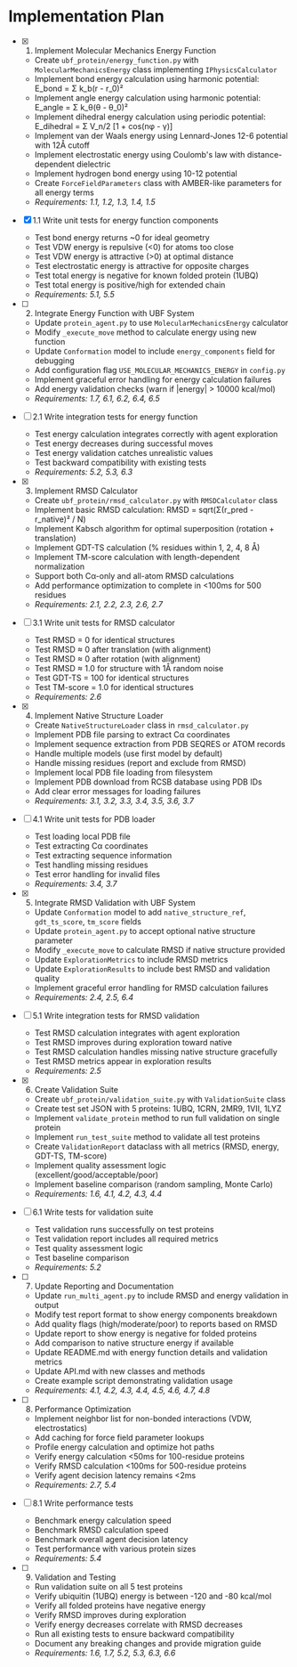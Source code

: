 # Implementation Plan

- [x] 1. Implement Molecular Mechanics Energy Function
  - Create `ubf_protein/energy_function.py` with `MolecularMechanicsEnergy` class implementing `IPhysicsCalculator`
  - Implement bond energy calculation using harmonic potential: E_bond = Σ k_b(r - r_0)²
  - Implement angle energy calculation using harmonic potential: E_angle = Σ k_θ(θ - θ_0)²
  - Implement dihedral energy calculation using periodic potential: E_dihedral = Σ V_n/2 [1 + cos(nφ - γ)]
  - Implement van der Waals energy using Lennard-Jones 12-6 potential with 12Å cutoff
  - Implement electrostatic energy using Coulomb's law with distance-dependent dielectric
  - Implement hydrogen bond energy using 10-12 potential
  - Create `ForceFieldParameters` class with AMBER-like parameters for all energy terms
  - _Requirements: 1.1, 1.2, 1.3, 1.4, 1.5_

- [x] 1.1 Write unit tests for energy function components
  - Test bond energy returns ~0 for ideal geometry
  - Test VDW energy is repulsive (<0) for atoms too close
  - Test VDW energy is attractive (>0) at optimal distance
  - Test electrostatic energy is attractive for opposite charges
  - Test total energy is negative for known folded protein (1UBQ)
  - Test total energy is positive/high for extended chain
  - _Requirements: 5.1, 5.5_

- [ ] 2. Integrate Energy Function with UBF System
  - Update `protein_agent.py` to use `MolecularMechanicsEnergy` calculator
  - Modify `_execute_move` method to calculate energy using new function
  - Update `Conformation` model to include `energy_components` field for debugging
  - Add configuration flag `USE_MOLECULAR_MECHANICS_ENERGY` in `config.py`
  - Implement graceful error handling for energy calculation failures
  - Add energy validation checks (warn if |energy| > 10000 kcal/mol)
  - _Requirements: 1.7, 6.1, 6.2, 6.4, 6.5_

- [ ] 2.1 Write integration tests for energy function
  - Test energy calculation integrates correctly with agent exploration
  - Test energy decreases during successful moves
  - Test energy validation catches unrealistic values
  - Test backward compatibility with existing tests
  - _Requirements: 5.2, 5.3, 6.3_

- [x] 3. Implement RMSD Calculator
  - Create `ubf_protein/rmsd_calculator.py` with `RMSDCalculator` class
  - Implement basic RMSD calculation: RMSD = sqrt(Σ(r_pred - r_native)² / N)
  - Implement Kabsch algorithm for optimal superposition (rotation + translation)
  - Implement GDT-TS calculation (% residues within 1, 2, 4, 8 Å)
  - Implement TM-score calculation with length-dependent normalization
  - Support both Cα-only and all-atom RMSD calculations
  - Add performance optimization to complete in <100ms for 500 residues
  - _Requirements: 2.1, 2.2, 2.3, 2.6, 2.7_

- [ ] 3.1 Write unit tests for RMSD calculator
  - Test RMSD = 0 for identical structures
  - Test RMSD ≈ 0 after translation (with alignment)
  - Test RMSD ≈ 0 after rotation (with alignment)
  - Test RMSD ≈ 1.0 for structure with 1Å random noise
  - Test GDT-TS = 100 for identical structures
  - Test TM-score = 1.0 for identical structures
  - _Requirements: 2.6_

- [x] 4. Implement Native Structure Loader
  - Create `NativeStructureLoader` class in `rmsd_calculator.py`
  - Implement PDB file parsing to extract Cα coordinates
  - Implement sequence extraction from PDB SEQRES or ATOM records
  - Handle multiple models (use first model by default)
  - Handle missing residues (report and exclude from RMSD)
  - Implement local PDB file loading from filesystem
  - Implement PDB download from RCSB database using PDB IDs
  - Add clear error messages for loading failures
  - _Requirements: 3.1, 3.2, 3.3, 3.4, 3.5, 3.6, 3.7_

- [ ] 4.1 Write unit tests for PDB loader
  - Test loading local PDB file
  - Test extracting Cα coordinates
  - Test extracting sequence information
  - Test handling missing residues
  - Test error handling for invalid files
  - _Requirements: 3.4, 3.7_

- [x] 5. Integrate RMSD Validation with UBF System
  - Update `Conformation` model to add `native_structure_ref`, `gdt_ts_score`, `tm_score` fields
  - Update `protein_agent.py` to accept optional native structure parameter
  - Modify `_execute_move` to calculate RMSD if native structure provided
  - Update `ExplorationMetrics` to include RMSD metrics
  - Update `ExplorationResults` to include best RMSD and validation quality
  - Implement graceful error handling for RMSD calculation failures
  - _Requirements: 2.4, 2.5, 6.4_

- [ ] 5.1 Write integration tests for RMSD validation
  - Test RMSD calculation integrates with agent exploration
  - Test RMSD improves during exploration toward native
  - Test RMSD calculation handles missing native structure gracefully
  - Test RMSD metrics appear in exploration results
  - _Requirements: 2.5_

- [x] 6. Create Validation Suite
  - Create `ubf_protein/validation_suite.py` with `ValidationSuite` class
  - Create test set JSON with 5 proteins: 1UBQ, 1CRN, 2MR9, 1VII, 1LYZ
  - Implement `validate_protein` method to run full validation on single protein
  - Implement `run_test_suite` method to validate all test proteins
  - Create `ValidationReport` dataclass with all metrics (RMSD, energy, GDT-TS, TM-score)
  - Implement quality assessment logic (excellent/good/acceptable/poor)
  - Implement baseline comparison (random sampling, Monte Carlo)
  - _Requirements: 1.6, 4.1, 4.2, 4.3, 4.4_

- [ ] 6.1 Write tests for validation suite
  - Test validation runs successfully on test proteins
  - Test validation report includes all required metrics
  - Test quality assessment logic
  - Test baseline comparison
  - _Requirements: 5.2_

- [ ] 7. Update Reporting and Documentation
  - Update `run_multi_agent.py` to include RMSD and energy validation in output
  - Modify test report format to show energy components breakdown
  - Add quality flags (high/moderate/poor) to reports based on RMSD
  - Update report to show energy is negative for folded proteins
  - Add comparison to native structure energy if available
  - Update README.md with energy function details and validation metrics
  - Update API.md with new classes and methods
  - Create example script demonstrating validation usage
  - _Requirements: 4.1, 4.2, 4.3, 4.4, 4.5, 4.6, 4.7, 4.8_

- [ ] 8. Performance Optimization
  - Implement neighbor list for non-bonded interactions (VDW, electrostatics)
  - Add caching for force field parameter lookups
  - Profile energy calculation and optimize hot paths
  - Verify energy calculation <50ms for 100-residue proteins
  - Verify RMSD calculation <100ms for 500-residue proteins
  - Verify agent decision latency remains <2ms
  - _Requirements: 2.7, 5.4_

- [ ] 8.1 Write performance tests
  - Benchmark energy calculation speed
  - Benchmark RMSD calculation speed
  - Benchmark overall agent decision latency
  - Test performance with various protein sizes
  - _Requirements: 5.4_

- [ ] 9. Validation and Testing
  - Run validation suite on all 5 test proteins
  - Verify ubiquitin (1UBQ) energy is between -120 and -80 kcal/mol
  - Verify all folded proteins have negative energy
  - Verify RMSD improves during exploration
  - Verify energy decreases correlate with RMSD decreases
  - Run all existing tests to ensure backward compatibility
  - Document any breaking changes and provide migration guide
  - _Requirements: 1.6, 1.7, 5.2, 5.3, 6.3, 6.6_
